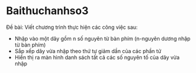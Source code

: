 # Baithuchanhso3
Đề bài:
Viết chương trình thực hiện các công việc sau:
- Nhập vào một dãy gồm n số nguyên từ bàn phím (n-nguyên dương nhập từ 
bàn phím)
- Sắp xếp dãy vừa nhập theo thứ tự giảm dần của các phần tử 
- Hiển thị ra màn hình danh sách tất cả các số nguyên tố của dãy vừa nhập
